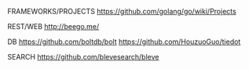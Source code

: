 FRAMEWORKS/PROJECTS
https://github.com/golang/go/wiki/Projects

REST/WEB
http://beego.me/

DB
https://github.com/boltdb/bolt
https://github.com/HouzuoGuo/tiedot

SEARCH
https://github.com/blevesearch/bleve
